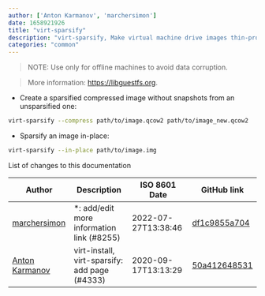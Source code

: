 ```yaml
---
author: ['Anton Karmanov', 'marchersimon']
date: 1658921926
title: "virt-sparsify"
description: "virt-sparsify, Make virtual machine drive images thin-provisioned."
categories: "common"
---
```

> NOTE: Use only for offline machines to avoid data corruption.

> More information: <https://libguestfs.org>.

- Create a sparsified compressed image without snapshots from an unsparsified one:

```bash
virt-sparsify --compress path/to/image.qcow2 path/to/image_new.qcow2
```

- Sparsify an image in-place:

```bash
virt-sparsify --in-place path/to/image.img
```
List of changes to this documentation


Author | Description | ISO 8601 Date | GitHub link
------|-----|-----|-----
[marchersimon](mailto:50295997+marchersimon@users.noreply.github.com) | *: add/edit more information link (#8255) | 2022-07-27T13:38:46 | [df1c9855a704](https://github.com/tldr-pages/tldr/commit/df1c9855a704f1360748c4b7652f8bca1db3a6c7)
[Anton Karmanov](mailto:bergentroll@insiberia.net) | virt-install, virt-sparsify: add page (#4333) | 2020-09-17T13:13:29 | [50a412648531](https://github.com/tldr-pages/tldr/commit/50a4126485311813b09b0b23a1bbdcc8fb774b4a)

